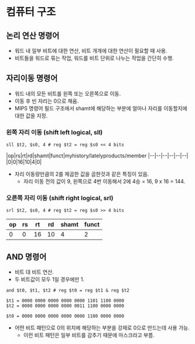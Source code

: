 # 컴퓨터 구조

## 논리 연산 명령어

* 워드 내 일부 비트에 대한 연산, 비트 개개에 대한 연산이 필요할 때 사용.
* 비트들을 워드로 묶는 작업, 워드를 비트 단위로 나누는 작업을 간단히 수행.

## 자리이동 명령어

* 워드 내의 모든 비트를 왼쪽 또는 오른쪽으로 이동.
* 이동 후 빈 자리는 0으로 채움.
* MIPS 명령어 필드 구조에서 shamt에 해당하는 부분에 얼마나 자리를 이동할지에 대한 값을 지정.

### 왼쪽 자리 이동 (shift left logical, sll)

```
sll $t2, $s0, 4 # reg $t2 = reg $s0 << 4 bits
```

|op|rs|rt|rd|shamt|funct|myhistory/latelyproducts/member
|--|--|--|--|--|--|
|0|0|16|10|4|0|

* 자리 이동량만큼의 2를 제곱한 값을 곱한것과 같은 특징이 있음.
    * 자리 이동 전의 값이 9, 왼쪽으로 4번 이동해서 2에 4승 = 16, 9 x 16 = 144.

### 오른쪽 자리 이동 (shift right logical, srl)

```
srl $t2, $s0, 4 # reg $t2 = reg $s0 >> 4 bits
```

|op|rs|rt|rd|shamt|funct|
|--|--|--|--|--|--|
|0|0|16|10|4|2|

## AND 명령어

* 비트 대 비트 연산.
* 두 비트값이 모두 1일 경우에만 1.

```
and $t0, $t1, $t2 # reg $t0 = reg $t1 & reg $t2

$t1 = 0000 0000 0000 0000 0000 1101 1100 0000
$t2 = 0000 0000 0000 0000 0011 1100 0000 0000

$t0 = 0000 0000 0000 0000 0000 1100 0000 0000
```

* 어떤 비트 패턴으로 0의 위치에 해당하는 부분을 강제로 0으로 만드는데 사용 가능.
    * 이런 비트 패턴은 일부 비트를 감추기 때문에 마스크라고 부름.